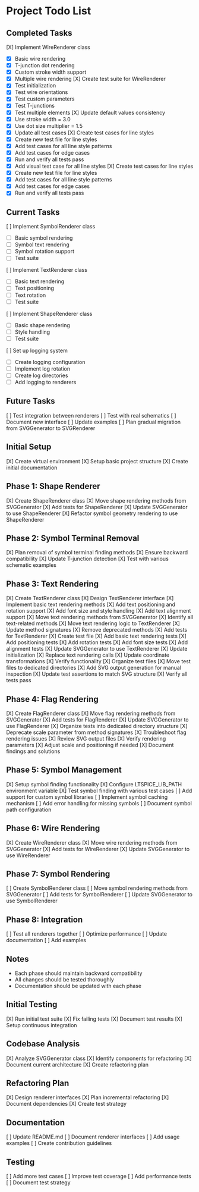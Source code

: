 # Project Todo List

## Completed Tasks
[X] Implement WireRenderer class
  - [X] Basic wire rendering
  - [X] T-junction dot rendering
  - [X] Custom stroke width support
  - [X] Multiple wire rendering
[X] Create test suite for WireRenderer
  - [X] Test initialization
  - [X] Test wire orientations
  - [X] Test custom parameters
  - [X] Test T-junctions
  - [X] Test multiple elements
[X] Update default values consistency
  - [X] Use stroke width = 3.0
  - [X] Use dot size multiplier = 1.5
  - [X] Update all test cases
[X] Create test cases for line styles
  - [X] Create new test file for line styles
  - [X] Add test cases for all line style patterns
  - [X] Add test cases for edge cases
  - [X] Run and verify all tests pass
  - [X] Add visual test case for all line styles
[X] Create test cases for line styles
  - [X] Create new test file for line styles
  - [X] Add test cases for all line style patterns
  - [X] Add test cases for edge cases
  - [X] Run and verify all tests pass

## Current Tasks
[ ] Implement SymbolRenderer class
  - [ ] Basic symbol rendering
  - [ ] Symbol text rendering
  - [ ] Symbol rotation support
  - [ ] Test suite

[ ] Implement TextRenderer class
  - [ ] Basic text rendering
  - [ ] Text positioning
  - [ ] Text rotation
  - [ ] Test suite

[ ] Implement ShapeRenderer class
  - [ ] Basic shape rendering
  - [ ] Style handling
  - [ ] Test suite

[ ] Set up logging system
  - [ ] Create logging configuration
  - [ ] Implement log rotation
  - [ ] Create log directories
  - [ ] Add logging to renderers

## Future Tasks
[ ] Test integration between renderers
[ ] Test with real schematics
[ ] Document new interface
[ ] Update examples
[ ] Plan gradual migration from SVGGenerator to SVGRenderer

## Initial Setup
[X] Create virtual environment
[X] Setup basic project structure
[X] Create initial documentation

## Phase 1: Shape Renderer
[X] Create ShapeRenderer class
[X] Move shape rendering methods from SVGGenerator
[X] Add tests for ShapeRenderer
[X] Update SVGGenerator to use ShapeRenderer
[X] Refactor symbol geometry rendering to use ShapeRenderer

## Phase 2: Symbol Terminal Removal
[X] Plan removal of symbol terminal finding methods
[X] Ensure backward compatibility
[X] Update T-junction detection
[X] Test with various schematic examples

## Phase 3: Text Rendering
[X] Create TextRenderer class
  [X] Design TextRenderer interface
  [X] Implement basic text rendering methods
  [X] Add text positioning and rotation support
  [X] Add font size and style handling
  [X] Add text alignment support
[X] Move text rendering methods from SVGGenerator
  [X] Identify all text-related methods
  [X] Move text rendering logic to TextRenderer
  [X] Update method signatures
  [X] Remove deprecated methods
[X] Add tests for TextRenderer
  [X] Create test file
  [X] Add basic text rendering tests
  [X] Add positioning tests
  [X] Add rotation tests
  [X] Add font size tests
  [X] Add alignment tests
[X] Update SVGGenerator to use TextRenderer
  [X] Update initialization
  [X] Replace text rendering calls
  [X] Update coordinate transformations
  [X] Verify functionality
[X] Organize test files
  [X] Move test files to dedicated directories
  [X] Add SVG output generation for manual inspection
  [X] Update test assertions to match SVG structure
  [X] Verify all tests pass

## Phase 4: Flag Rendering
[X] Create FlagRenderer class
[X] Move flag rendering methods from SVGGenerator
[X] Add tests for FlagRenderer
[X] Update SVGGenerator to use FlagRenderer
[X] Organize tests into dedicated directory structure
[X] Deprecate scale parameter from method signatures
[X] Troubleshoot flag rendering issues
  [X] Review SVG output files
  [X] Verify rendering parameters
  [X] Adjust scale and positioning if needed
  [X] Document findings and solutions

## Phase 5: Symbol Management
[X] Setup symbol finding functionality
[X] Configure LTSPICE_LIB_PATH environment variable
[X] Test symbol finding with various test cases
[ ] Add support for custom symbol libraries
[ ] Implement symbol caching mechanism
[ ] Add error handling for missing symbols
[ ] Document symbol path configuration

## Phase 6: Wire Rendering
[X] Create WireRenderer class
[X] Move wire rendering methods from SVGGenerator
[X] Add tests for WireRenderer
[X] Update SVGGenerator to use WireRenderer

## Phase 7: Symbol Rendering
[ ] Create SymbolRenderer class
[ ] Move symbol rendering methods from SVGGenerator
[ ] Add tests for SymbolRenderer
[ ] Update SVGGenerator to use SymbolRenderer

## Phase 8: Integration
[ ] Test all renderers together
[ ] Optimize performance
[ ] Update documentation
[ ] Add examples

## Notes
- Each phase should maintain backward compatibility
- All changes should be tested thoroughly
- Documentation should be updated with each phase

## Initial Testing
[X] Run initial test suite
[X] Fix failing tests
[X] Document test results
[X] Setup continuous integration

## Codebase Analysis
[X] Analyze SVGGenerator class
[X] Identify components for refactoring
[X] Document current architecture
[X] Create refactoring plan

## Refactoring Plan
[X] Design renderer interfaces
[X] Plan incremental refactoring
[X] Document dependencies
[X] Create test strategy

## Documentation
[ ] Update README.md
[ ] Document renderer interfaces
[ ] Add usage examples
[ ] Create contribution guidelines

## Testing
[ ] Add more test cases
[ ] Improve test coverage
[ ] Add performance tests
[ ] Document test strategy 